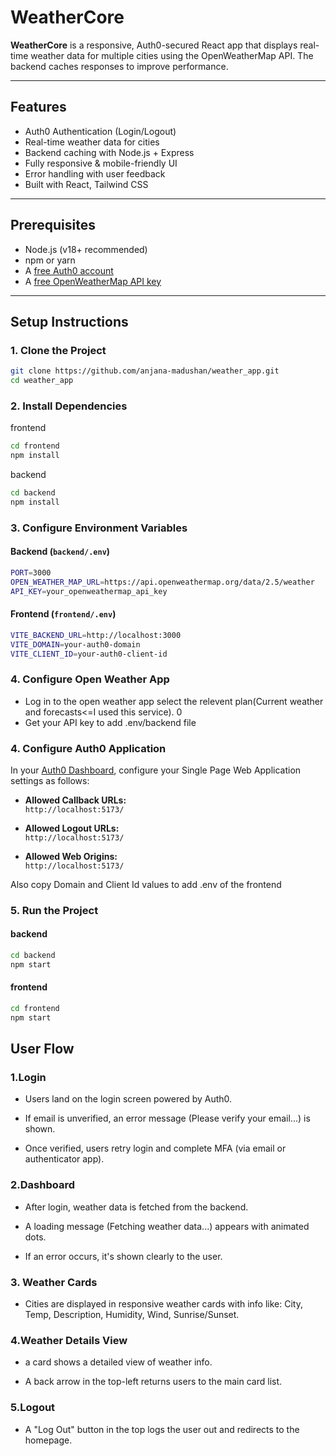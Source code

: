 #  WeatherCore

**WeatherCore** is a responsive, Auth0-secured React app that displays real-time weather data for multiple cities using the OpenWeatherMap API. The backend caches responses to improve performance.

---

## Features

- Auth0 Authentication (Login/Logout)
- Real-time weather data for cities
- Backend caching with Node.js + Express
- Fully responsive & mobile-friendly UI
- Error handling with user feedback
- Built with React, Tailwind CSS

---

## Prerequisites

- Node.js (v18+ recommended)
- npm or yarn
- A [free Auth0 account](https://auth0.com/)
- A [free OpenWeatherMap API key](https://openweathermap.org/api)

---

## Setup Instructions

### 1. Clone the Project

```bash
git clone https://github.com/anjana-madushan/weather_app.git
cd weather_app
```
### 2. Install Dependencies
frontend
```bash
cd frontend
npm install
```

backend
```bash
cd backend
npm install
```

### 3. Configure Environment Variables
#### Backend (`backend/.env`)
```bash
PORT=3000
OPEN_WEATHER_MAP_URL=https://api.openweathermap.org/data/2.5/weather
API_KEY=your_openweathermap_api_key
```

#### Frontend (`frontend/.env`)
```bash
VITE_BACKEND_URL=http://localhost:3000
VITE_DOMAIN=your-auth0-domain
VITE_CLIENT_ID=your-auth0-client-id
```

### 4. Configure Open Weather App
- Log in to the open weather app select the relevent plan(Current weather and forecasts<=I used this service). 0
- Get your API key to add .env/backend file 

### 4. Configure Auth0 Application

In your [Auth0 Dashboard](https://manage.auth0.com/), configure your Single Page Web Application settings as follows:

- **Allowed Callback URLs:**  
  `http://localhost:5173/`

- **Allowed Logout URLs:**  
  `http://localhost:5173/`

- **Allowed Web Origins:**  
  `http://localhost:5173/`

Also copy Domain and Client Id values to add .env of the frontend 


### 5. Run the Project

#### backend
```bash
cd backend
npm start
```

#### frontend
```bash
cd frontend
npm start
```
## User Flow
### 1.Login

- Users land on the login screen powered by Auth0.

- If email is unverified, an error message (Please verify your email...) is shown.

- Once verified, users retry login and complete MFA (via email or authenticator app).

### 2.Dashboard

- After login, weather data is fetched from the backend.

- A loading message (Fetching weather data...) appears with animated dots.

- If an error occurs, it's shown clearly to the user.

### 3. Weather Cards

- Cities are displayed in responsive weather cards with info like:
City, Temp, Description, Humidity, Wind, Sunrise/Sunset.

### 4.Weather Details View

- a card shows a detailed view of weather info.

- A back arrow in the top-left returns users to the main card list.

### 5.Logout

- A "Log Out" button in the top logs the user out and redirects to the homepage.